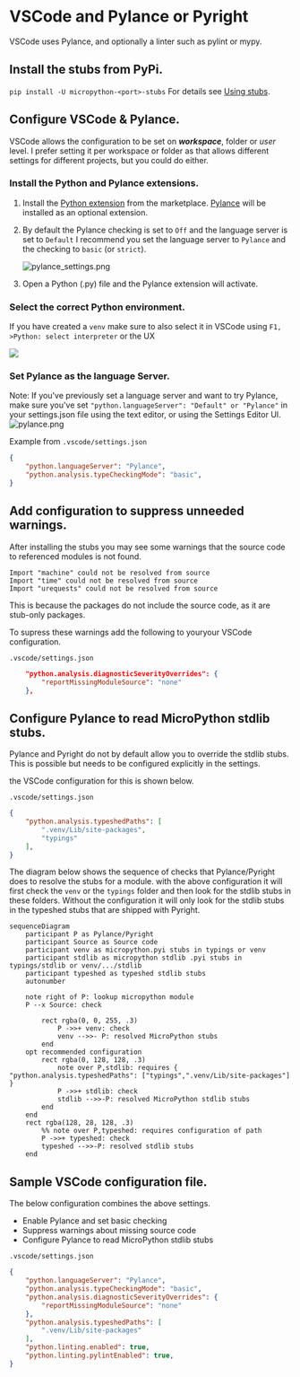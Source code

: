 # VSCode and Pylance or Pyright

VSCode  uses Pylance, and optionally a linter such as pylint or mypy.

## Install the stubs from PyPi.

`pip install -U micropython-<port>-stubs` 
For details see [Using stubs](20_using.md).

## Configure VSCode & Pylance.

VSCode allows the configuration to be set on **_workspace_**, folder or _user_ level. I prefer setting it per workspace or folder as that allows different settings for different projects, but you could do either.

### Install the Python and Pylance extensions.
 1.  Install the [Python extension](https://marketplace.visualstudio.com/items?itemName=ms-python.python) from the marketplace. [Pylance](https://marketplace.visualstudio.com/items?itemName=ms-python.vscode-pylance) will be installed as an optional extension.
 2. By default the Pylance checking is set to `Off` and the language server is set to `Default`
    I recommend you set the language server to `Pylance` and the checking to `basic` (or `strict`).

    ![pylance_settings.png](img/pylance_settings.png)
 3.  Open a Python (.py) file and the Pylance extension will activate.


### Select the correct Python environment.
If you have created a `venv` make sure to also select it in VSCode using 
`F1, >Python: select interpreter` or the UX 

![](https://raw.githubusercontent.com/microsoft/vscode-python/main/images/InterpreterSelectionZoom.gif)

### Set Pylance as the language Server. 
Note: If you've previously set a language server and want to try Pylance, make sure you've set `"python.languageServer": "Default" or "Pylance"` in your settings.json file using the text editor, or using the Settings Editor UI.
![pylance.png](img/pylance.png)

Example from `.vscode/settings.json`
```json
{
    "python.languageServer": "Pylance",
    "python.analysis.typeCheckingMode": "basic",
} 
```

## Add configuration to suppress unneeded warnings.

After installing the stubs you may see some warnings that the source code to referenced modules is not found. 

```
Import "machine" could not be resolved from source
Import "time" could not be resolved from source
Import "urequests" could not be resolved from source
```
This is because the packages do not include the source code, as it are stub-only packages. 

To supress these warnings add the following to youryour VSCode configuration.

`.vscode/settings.json`
```json
    "python.analysis.diagnosticSeverityOverrides": {
        "reportMissingModuleSource": "none"
    },

```

## Configure Pylance to read MicroPython stdlib stubs.

Pylance and Pyright do not by default allow you to override the stdlib stubs.
This is possible but needs to be configured explicitly in the settings.

the VSCode configuration for this is shown below.

`.vscode/settings.json`
```json
{
    "python.analysis.typeshedPaths": [
        ".venv/Lib/site-packages",
        "typings"
    ],
}
```

The diagram below shows the sequence of checks that Pylance/Pyright does to resolve the stubs for a module.
with the above configuration it will first check the `venv` or the `typings` folder and then look for the stdlib stubs in these folders.
Without the configuration it will only look for the stdlib stubs in the typeshed stubs that are shipped with Pyright.

``` {mermaid}
sequenceDiagram
    participant P as Pylance/Pyright
    participant Source as Source code
    participant venv as micropython.pyi stubs in typings or venv
    participant stdlib as micropython stdlib .pyi stubs in typings/stdlib or venv/.../stdlib
    participant typeshed as typeshed stdlib stubs
    autonumber

    note right of P: lookup micropython module
    P --x Source: check 
    
        rect rgba(0, 0, 255, .3)
            P ->>+ venv: check
            venv -->>- P: resolved MicroPython stubs
        end
    opt recommended configuration
        rect rgba(0, 128, 128, .3)
            note over P,stdlib: requires { "python.analysis.typeshedPaths": ["typings",".venv/Lib/site-packages"] }
            P ->>+ stdlib: check
            stdlib -->>-P: resolved MicroPython stdlib stubs
        end
    end
    rect rgba(128, 28, 128, .3)
        %% note over P,typeshed: requires configuration of path
        P ->>+ typeshed: check
        typeshed -->>-P: resolved stdlib stubs
    end
```



## Sample VSCode configuration file.

The below configuration combines the above settings.
 * Enable Pylance and set basic checking
 * Suppress warnings about missing source code
 * Configure Pylance to read MicroPython stdlib stubs

`.vscode/settings.json`
```json
{
    "python.languageServer": "Pylance",
    "python.analysis.typeCheckingMode": "basic",
    "python.analysis.diagnosticSeverityOverrides": {
        "reportMissingModuleSource": "none"
    },
    "python.analysis.typeshedPaths": [
        ".venv/Lib/site-packages"
    ],
    "python.linting.enabled": true,
    "python.linting.pylintEnabled": true,
}
```

[Pylance]: https://marketplace.visualstudio.com/items?itemName=ms-python.vscode-pylance

